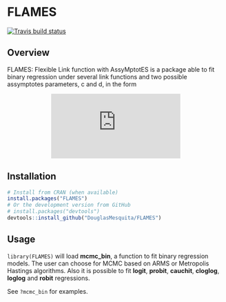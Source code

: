 
# FLAMES

<!-- badges: start -->

<!-- [![CRAN status](https://www.r-pkg.org/badges/version/FLAMES)](https://cran.r-project.org/package=FLAMES) -->

[![Travis build
status](https://travis-ci.org/DouglasMesquita/FLAMES.svg?branch=master)](https://travis-ci.org/DouglasMesquita/FLAMES)
<!-- [![Codecov test coverage](https://codecov.io/gh/DouglasMesquita/FLAMES/branch/master/graph/badge.svg)](https://codecov.io/gh/DouglasMesquita/FLAMES?branch=master) -->
<!-- badges: end -->

## Overview

FLAMES: Flexible Link function with AssyMptotES is a package able to fit
binary regression under several link functions and two possible
assymptotes parameters, c and d, in the form

<center>

![equation](http://latex.codecogs.com/gif.latex?p_i%20=%20c%20+%20\(d-c\)F_v\(%5Ctext%7BX%7D%5Cbeta\))

</center>

## Installation

``` r
# Install from CRAN (when available)
install.packages("FLAMES")
# Or the development version from GitHub
# install.packages("devtools")
devtools::install_github("DouglasMesquita/FLAMES")
```

## Usage

`library(FLAMES)` will load **mcmc\_bin**, a function to fit binary
regression models. The user can choose for MCMC based on ARMS or
Metropolis Hastings algorithms. Also it is possible to fit **logit**,
**probit**, **cauchit**, **cloglog**, **loglog** and **robit**
regressions.

See `?mcmc_bin` for examples.
